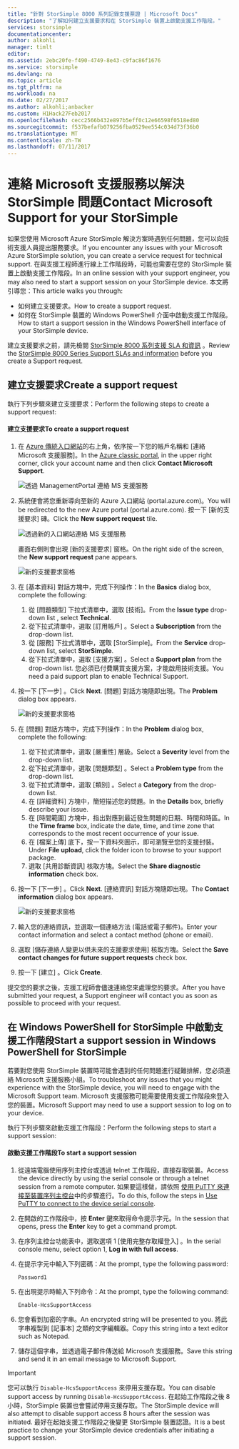 ```yaml
---
title: "針對 StorSimple 8000 系列記錄支援票證 | Microsoft Docs"
description: "了解如何建立支援要求和在 StorSimple 裝置上啟動支援工作階段。"
services: storsimple
documentationcenter: 
author: alkohli
manager: timlt
editor: 
ms.assetid: 2ebc20fe-f490-4749-8e43-c9fac86f1676
ms.service: storsimple
ms.devlang: na
ms.topic: article
ms.tgt_pltfrm: na
ms.workload: na
ms.date: 02/27/2017
ms.author: alkohli;anbacker
ms.custom: H1Hack27Feb2017
ms.openlocfilehash: cecc2566b432e897b5eff0c12e66598f0518ed80
ms.sourcegitcommit: f537befafb079256fba0529ee554c034d73f36b0
ms.translationtype: MT
ms.contentlocale: zh-TW
ms.lasthandoff: 07/11/2017
---
```

# <a name="contact-microsoft-support-for-your-storsimple"></a><span data-ttu-id="16cbd-103">連絡 Microsoft 支援服務以解決 StorSimple 問題</span><span class="sxs-lookup"><span data-stu-id="16cbd-103">Contact Microsoft Support for your StorSimple</span></span>
<span data-ttu-id="16cbd-104">如果您使用 Microsoft Azure StorSimple 解決方案時遇到任何問題，您可以向技術支援人員提出服務要求。</span><span class="sxs-lookup"><span data-stu-id="16cbd-104">If you encounter any issues with your Microsoft Azure StorSimple solution, you can create a service request for technical support.</span></span> <span data-ttu-id="16cbd-105">在與支援工程師進行線上工作階段時，可能也需要在您的 StorSimple 裝置上啟動支援工作階段。</span><span class="sxs-lookup"><span data-stu-id="16cbd-105">In an online session with your support engineer, you may also need to start a support session on your StorSimple device.</span></span> <span data-ttu-id="16cbd-106">本文將引導您：</span><span class="sxs-lookup"><span data-stu-id="16cbd-106">This article walks you through:</span></span>

* <span data-ttu-id="16cbd-107">如何建立支援要求。</span><span class="sxs-lookup"><span data-stu-id="16cbd-107">How to create a support request.</span></span>
* <span data-ttu-id="16cbd-108">如何在 StorSimple 裝置的 Windows PowerShell 介面中啟動支援工作階段。</span><span class="sxs-lookup"><span data-stu-id="16cbd-108">How to start a support session in the Windows PowerShell interface of your StorSimple device.</span></span>

<span data-ttu-id="16cbd-109">建立支援要求之前，請先檢閱 [StorSimple 8000 系列支援 SLA 和資訊](https://msdn.microsoft.com/library/mt433077.aspx) 。</span><span class="sxs-lookup"><span data-stu-id="16cbd-109">Review the [StorSimple 8000 Series Support SLAs and information](https://msdn.microsoft.com/library/mt433077.aspx) before you create a Support request.</span></span>

## <a name="create-a-support-request"></a><span data-ttu-id="16cbd-110">建立支援要求</span><span class="sxs-lookup"><span data-stu-id="16cbd-110">Create a support request</span></span>
<span data-ttu-id="16cbd-111">執行下列步驟來建立支援要求：</span><span class="sxs-lookup"><span data-stu-id="16cbd-111">Perform the following steps to create a support request:</span></span>

#### <a name="to-create-a-support-request"></a><span data-ttu-id="16cbd-112">建立支援要求</span><span class="sxs-lookup"><span data-stu-id="16cbd-112">To create a support request</span></span>
1. <span data-ttu-id="16cbd-113">在 [Azure 傳統入口網站](https://manage.windowsazure.com/)的右上角，依序按一下您的帳戶名稱和 [連絡 Microsoft 支援服務]。</span><span class="sxs-lookup"><span data-stu-id="16cbd-113">In the [Azure classic portal](https://manage.windowsazure.com/), in the upper right corner, click your account name and then click **Contact Microsoft Support**.</span></span>
   
    ![透過 ManagementPortal 連絡 MS 支援服務](./media/storsimple-contact-microsoft-support/Ibiza1.png)
2. <span data-ttu-id="16cbd-115">系統便會將您重新導向至新的 Azure 入口網站 (portal.azure.com)。</span><span class="sxs-lookup"><span data-stu-id="16cbd-115">You will be redirected to the new Azure portal (portal.azure.com).</span></span> <span data-ttu-id="16cbd-116">按一下 [新的支援要求]  磚。</span><span class="sxs-lookup"><span data-stu-id="16cbd-116">Click the **New support request** tile.</span></span>
   
    ![透過新的入口網站連絡 MS 支援服務](./media/storsimple-contact-microsoft-support/Ibiza2.png)
   
    <span data-ttu-id="16cbd-118">畫面右側則會出現 [新的支援要求]  窗格。</span><span class="sxs-lookup"><span data-stu-id="16cbd-118">On the right side of the screen, the **New support request** pane appears.</span></span> 
   
    ![新的支援要求窗格](./media/storsimple-contact-microsoft-support/Ibiza3a.png)
3. <span data-ttu-id="16cbd-120">在 [基本資料]  對話方塊中，完成下列操作：</span><span class="sxs-lookup"><span data-stu-id="16cbd-120">In the **Basics** dialog box, complete the following:</span></span>                                
   
   1. <span data-ttu-id="16cbd-121">從 [問題類型] 下拉式清單中，選取 [技術]。</span><span class="sxs-lookup"><span data-stu-id="16cbd-121">From the **Issue type** drop-down list , select **Technical**.</span></span>
   2. <span data-ttu-id="16cbd-122">從下拉式清單中，選取 [訂用帳戶]  。</span><span class="sxs-lookup"><span data-stu-id="16cbd-122">Select a **Subscription** from the drop-down list.</span></span>
   3. <span data-ttu-id="16cbd-123">從 [服務] 下拉式清單中，選取 [StorSimple]。</span><span class="sxs-lookup"><span data-stu-id="16cbd-123">From the **Service** drop-down list, select **StorSimple**.</span></span> 
   4. <span data-ttu-id="16cbd-124">從下拉式清單中，選取 [支援方案]  。</span><span class="sxs-lookup"><span data-stu-id="16cbd-124">Select a **Support plan** from the drop-down list.</span></span> <span data-ttu-id="16cbd-125">您必須已付費購買支援方案，才能啟用技術支援。</span><span class="sxs-lookup"><span data-stu-id="16cbd-125">You need a paid support plan to enable Technical Support.</span></span>
4. <span data-ttu-id="16cbd-126">按一下 [下一步] 。</span><span class="sxs-lookup"><span data-stu-id="16cbd-126">Click **Next**.</span></span> <span data-ttu-id="16cbd-127">[問題]  對話方塊隨即出現。</span><span class="sxs-lookup"><span data-stu-id="16cbd-127">The **Problem** dialog box appears.</span></span>
   
    ![新的支援要求窗格](./media/storsimple-contact-microsoft-support/Ibiza5a.png) 
5. <span data-ttu-id="16cbd-129">在 [問題]  對話方塊中，完成下列操作：</span><span class="sxs-lookup"><span data-stu-id="16cbd-129">In the **Problem** dialog box, complete the following:</span></span>
   
   1. <span data-ttu-id="16cbd-130">從下拉式清單中，選取 [嚴重性]  層級。</span><span class="sxs-lookup"><span data-stu-id="16cbd-130">Select a **Severity** level from the drop-down list.</span></span>
   2. <span data-ttu-id="16cbd-131">從下拉式清單中，選取 [問題類型]  。</span><span class="sxs-lookup"><span data-stu-id="16cbd-131">Select a **Problem type** from the drop-down list.</span></span>
   3. <span data-ttu-id="16cbd-132">從下拉式清單中，選取 [類別]  。</span><span class="sxs-lookup"><span data-stu-id="16cbd-132">Select a **Category** from the drop-down list.</span></span> 
   4. <span data-ttu-id="16cbd-133">在 [詳細資料]  方塊中，簡短描述您的問題。</span><span class="sxs-lookup"><span data-stu-id="16cbd-133">In the **Details** box, briefly describe your issue.</span></span>
   5. <span data-ttu-id="16cbd-134">在 [時間範圍]  方塊中，指出對應到最近發生問題的日期、時間和時區。</span><span class="sxs-lookup"><span data-stu-id="16cbd-134">In the **Time frame** box, indicate the date, time, and time zone that corresponds to the most recent occurrence of your issue.</span></span>
   6. <span data-ttu-id="16cbd-135">在 [檔案上傳] 底下，按一下資料夾圖示，即可瀏覽至您的支援封裝。</span><span class="sxs-lookup"><span data-stu-id="16cbd-135">Under **File upload**, click the folder icon to browse to your support package.</span></span>
   7. <span data-ttu-id="16cbd-136">選取 [共用診斷資訊]  核取方塊。</span><span class="sxs-lookup"><span data-stu-id="16cbd-136">Select the **Share diagnostic information** check box.</span></span>
6. <span data-ttu-id="16cbd-137">按一下 [下一步] 。</span><span class="sxs-lookup"><span data-stu-id="16cbd-137">Click **Next**.</span></span> <span data-ttu-id="16cbd-138">[連絡資訊]  對話方塊隨即出現。</span><span class="sxs-lookup"><span data-stu-id="16cbd-138">The **Contact information** dialog box appears.</span></span>
   
    ![新的支援要求窗格](./media/storsimple-contact-microsoft-support/Ibiza6a.png) 
7. <span data-ttu-id="16cbd-140">輸入您的連絡資訊，並選取一個連絡方法 (電話或電子郵件)。</span><span class="sxs-lookup"><span data-stu-id="16cbd-140">Enter your contact information and select a contact method (phone or email).</span></span> 
8. <span data-ttu-id="16cbd-141">選取 [儲存連絡人變更以供未來的支援要求使用]  核取方塊。</span><span class="sxs-lookup"><span data-stu-id="16cbd-141">Select the **Save contact changes for future support requests** check box.</span></span>
9. <span data-ttu-id="16cbd-142">按一下 [建立] 。</span><span class="sxs-lookup"><span data-stu-id="16cbd-142">Click **Create**.</span></span>

<span data-ttu-id="16cbd-143">提交您的要求之後，支援工程師會儘速連絡您來處理您的要求。</span><span class="sxs-lookup"><span data-stu-id="16cbd-143">After you have submitted your request, a Support engineer will contact you as soon as possible to proceed with your request.</span></span>

## <a name="start-a-support-session-in-windows-powershell-for-storsimple"></a><span data-ttu-id="16cbd-144">在 Windows PowerShell for StorSimple 中啟動支援工作階段</span><span class="sxs-lookup"><span data-stu-id="16cbd-144">Start a support session in Windows PowerShell for StorSimple</span></span>
<span data-ttu-id="16cbd-145">若要對您使用 StorSimple 裝置時可能會遇到的任何問題進行疑難排解，您必須連絡 Microsoft 支援服務小組。</span><span class="sxs-lookup"><span data-stu-id="16cbd-145">To troubleshoot any issues that you might experience with the StorSimple device, you will need to engage with the Microsoft Support team.</span></span> <span data-ttu-id="16cbd-146">Microsoft 支援服務可能需要使用支援工作階段來登入您的裝置。</span><span class="sxs-lookup"><span data-stu-id="16cbd-146">Microsoft Support may need to use a support session to log on to your device.</span></span> 

<span data-ttu-id="16cbd-147">執行下列步驟來啟動支援工作階段：</span><span class="sxs-lookup"><span data-stu-id="16cbd-147">Perform the following steps to start a support session:</span></span>

#### <a name="to-start-a-support-session"></a><span data-ttu-id="16cbd-148">啟動支援工作階段</span><span class="sxs-lookup"><span data-stu-id="16cbd-148">To start a support session</span></span>
1. <span data-ttu-id="16cbd-149">從遠端電腦使用序列主控台或透過 telnet 工作階段，直接存取裝置。</span><span class="sxs-lookup"><span data-stu-id="16cbd-149">Access the device directly by using the serial console or through a telnet session from a remote computer.</span></span> <span data-ttu-id="16cbd-150">如果要這樣做，請依照 [使用 PuTTY 來連接至裝置序列主控台](storsimple-deployment-walkthrough.md#use-putty-to-connect-to-the-device-serial-console)中的步驟進行。</span><span class="sxs-lookup"><span data-stu-id="16cbd-150">To do this, follow the steps in [Use PuTTY to connect to the device serial console](storsimple-deployment-walkthrough.md#use-putty-to-connect-to-the-device-serial-console).</span></span>
2. <span data-ttu-id="16cbd-151">在開啟的工作階段中，按 **Enter** 鍵來取得命令提示字元。</span><span class="sxs-lookup"><span data-stu-id="16cbd-151">In the session that opens, press the **Enter** key to get a command prompt.</span></span>
3. <span data-ttu-id="16cbd-152">在序列主控台功能表中，選取選項 1 [使用完整存取權登入] 。</span><span class="sxs-lookup"><span data-stu-id="16cbd-152">In the serial console menu, select option 1, **Log in with full access**.</span></span>
4. <span data-ttu-id="16cbd-153">在提示字元中輸入下列密碼：</span><span class="sxs-lookup"><span data-stu-id="16cbd-153">At the prompt, type the following password:</span></span> 
   
    `Password1`
5. <span data-ttu-id="16cbd-154">在出現提示時輸入下列命令：</span><span class="sxs-lookup"><span data-stu-id="16cbd-154">At the prompt, type the following command:</span></span>
   
    `Enable-HcsSupportAccess`
6. <span data-ttu-id="16cbd-155">您會看到加密的字串。</span><span class="sxs-lookup"><span data-stu-id="16cbd-155">An encrypted string will be presented to you.</span></span> <span data-ttu-id="16cbd-156">將此字串複製到 [記事本] 之類的文字編輯器。</span><span class="sxs-lookup"><span data-stu-id="16cbd-156">Copy this string into a text editor such as Notepad.</span></span>
7. <span data-ttu-id="16cbd-157">儲存這個字串，並透過電子郵件傳送給 Microsoft 支援服務。</span><span class="sxs-lookup"><span data-stu-id="16cbd-157">Save this string and send it in an email message to Microsoft Support.</span></span> 

> [!IMPORTANT]
> <span data-ttu-id="16cbd-158">您可以執行 `Disable-HcsSupportAccess` 來停用支援存取。</span><span class="sxs-lookup"><span data-stu-id="16cbd-158">You can disable support access by running `Disable-HcsSupportAccess`.</span></span> <span data-ttu-id="16cbd-159">在起始工作階段之後 8 小時，StorSimple 裝置也會嘗試停用支援存取。</span><span class="sxs-lookup"><span data-stu-id="16cbd-159">The StorSimple device will also attempt to disable support access 8 hours after the session was initiated.</span></span> <span data-ttu-id="16cbd-160">最好在起始支援工作階段之後變更 StorSimple 裝置認證。</span><span class="sxs-lookup"><span data-stu-id="16cbd-160">It is a best practice to change your StorSimple device credentials after initiating a support session.</span></span>
> 
> 

